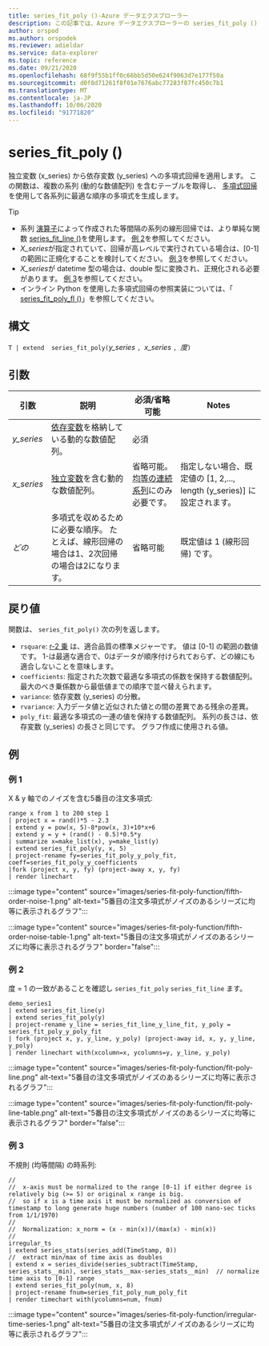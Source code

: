 ```yaml
---
title: series_fit_poly ()-Azure データエクスプローラー
description: この記事では、Azure データエクスプローラーの series_fit_poly () について説明します。
author: orspod
ms.author: orspodek
ms.reviewer: adieldar
ms.service: data-explorer
ms.topic: reference
ms.date: 09/21/2020
ms.openlocfilehash: 68f9f55b1ff0c66bb5d50e624f9063d7e177f50a
ms.sourcegitcommit: d0f8d71261f8f01e7676abc77283f87fc450c7b1
ms.translationtype: MT
ms.contentlocale: ja-JP
ms.lasthandoff: 10/06/2020
ms.locfileid: "91771820"
---
```

# <a name="series_fit_poly"></a>series_fit_poly ()

独立変数 (x_series) から依存変数 (y_series) への多項式回帰を適用します。 この関数は、複数の系列 (動的な数値配列) を含むテーブルを取得し、 [多項式回帰](https://en.wikipedia.org/wiki/Polynomial_regression)を使用して各系列に最適な順序の多項式を生成します。 

> [!TIP]
> * 系列 [演算子](make-seriesoperator.md)によって作成された等間隔の系列の線形回帰では、より単純な関数 [series_fit_line ()](series-fit-linefunction.md)を使用します。 [例 2](#example-2)を参照してください。
> * *X_series*が指定されていて、回帰が高レベルで実行されている場合は、[0-1] の範囲に正規化することを検討してください。 [例 3](#example-3)を参照してください。
> * *X_series*が datetime 型の場合は、double 型に変換され、正規化される必要があります。 [例 3](#example-3)を参照してください。
> * インライン Python を使用した多項式回帰の参照実装については、「 [series_fit_poly_fl ()](../functions-library/series-fit-poly-fl.md)」を参照してください。


## <a name="syntax"></a>構文

`T | extend  series_fit_poly(`*y_series* `, `*x_series* `, `*度*`)`
  
## <a name="arguments"></a>引数

|引数| 説明| 必須/省略可能| Notes|
|---|---|---|---|
| *y_series* | [依存変数](https://en.wikipedia.org/wiki/Dependent_and_independent_variables)を格納している動的な数値配列。 | 必須 |
| *x_series* | [独立変数](https://en.wikipedia.org/wiki/Dependent_and_independent_variables)を含む動的な数値配列。 | 省略可能。 [均等の連続系列](https://en.wikipedia.org/wiki/Unevenly_spaced_time_series)にのみ必要です。 | 指定しない場合、既定値の [1, 2,..., length (y_series)] に設定されます。|
| *どの* | 多項式を収めるために必要な順序。 たとえば、線形回帰の場合は1、2次回帰の場合は2になります。 | 省略可能 | 既定値は 1 (線形回帰) です。|

## <a name="returns"></a>戻り値

関数は、 `series_fit_poly()` 次の列を返します。

* `rsquare`: [r-2 乗](https://en.wikipedia.org/wiki/Coefficient_of_determination) は、適合品質の標準メジャーです。 値は [0-1] の範囲の数値です。 1-は最適な適合で、0はデータが順序付けられておらず、どの線にも適合しないことを意味します。
* `coefficients`: 指定された次数で最適な多項式の係数を保持する数値配列。最大のべき乗係数から最低値までの順序で並べ替えられます。
* `variance`: 依存変数 (y_series) の分散。
* `rvariance`: 入力データ値と近似された値との間の差異である残余の差異。
* `poly_fit`: 最適な多項式の一連の値を保持する数値配列。 系列の長さは、依存変数 (y_series) の長さと同じです。 グラフ作成に使用される値。

## <a name="examples"></a>例

### <a name="example-1"></a>例 1

X & y 軸でのノイズを含む5番目の注文多項式:

<!-- csl: https://help.kusto.windows.net:443/Samples -->
```kusto
range x from 1 to 200 step 1
| project x = rand()*5 - 2.3
| extend y = pow(x, 5)-8*pow(x, 3)+10*x+6
| extend y = y + (rand() - 0.5)*0.5*y
| summarize x=make_list(x), y=make_list(y)
| extend series_fit_poly(y, x, 5)
| project-rename fy=series_fit_poly_y_poly_fit, coeff=series_fit_poly_y_coefficients
|fork (project x, y, fy) (project-away x, y, fy)
| render linechart 
```

:::image type="content" source="images/series-fit-poly-function/fifth-order-noise-1.png" alt-text="5番目の注文多項式がノイズのあるシリーズに均等に表示されるグラフ":::

:::image type="content" source="images/series-fit-poly-function/fifth-order-noise-table-1.png" alt-text="5番目の注文多項式がノイズのあるシリーズに均等に表示されるグラフ" border="false":::

### <a name="example-2"></a>例 2

度 = 1 の一致があることを確認し `series_fit_poly` `series_fit_line` ます。

<!-- csl: https://help.kusto.windows.net:443/Samples -->
```kusto
demo_series1
| extend series_fit_line(y)
| extend series_fit_poly(y)
| project-rename y_line = series_fit_line_y_line_fit, y_poly = series_fit_poly_y_poly_fit
| fork (project x, y, y_line, y_poly) (project-away id, x, y, y_line, y_poly) 
| render linechart with(xcolumn=x, ycolumns=y, y_line, y_poly)
```

:::image type="content" source="images/series-fit-poly-function/fit-poly-line.png" alt-text="5番目の注文多項式がノイズのあるシリーズに均等に表示されるグラフ":::

:::image type="content" source="images/series-fit-poly-function/fit-poly-line-table.png" alt-text="5番目の注文多項式がノイズのあるシリーズに均等に表示されるグラフ" border="false":::
    
### <a name="example-3"></a>例 3

不規則 (均等間隔) の時系列:

<!-- csl: https://help.kusto.windows.net:443/Samples -->
```kusto
//
//  x-axis must be normalized to the range [0-1] if either degree is relatively big (>= 5) or original x range is big.
//  so if x is a time axis it must be normalized as conversion of timestamp to long generate huge numbers (number of 100 nano-sec ticks from 1/1/1970)
//
//  Normalization: x_norm = (x - min(x))/(max(x) - min(x))
//
irregular_ts
| extend series_stats(series_add(TimeStamp, 0))                                                                 //  extract min/max of time axis as doubles
| extend x = series_divide(series_subtract(TimeStamp, series_stats__min), series_stats__max-series_stats__min)  // normalize time axis to [0-1] range
| extend series_fit_poly(num, x, 8)
| project-rename fnum=series_fit_poly_num_poly_fit
| render timechart with(ycolumns=num, fnum)
```
:::image type="content" source="images/series-fit-poly-function/irregular-time-series-1.png" alt-text="5番目の注文多項式がノイズのあるシリーズに均等に表示されるグラフ":::
